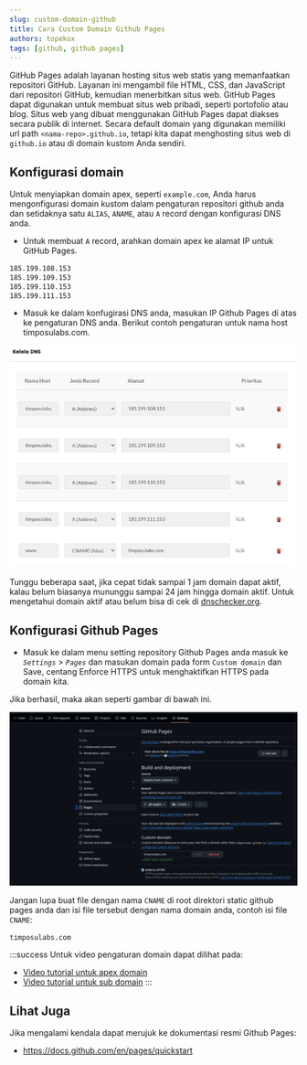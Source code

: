 ```yaml
---
slug: custom-domain-github
title: Cara Custom Domain Github Pages
authors: topekox
tags: [github, github pages]
---
```


GitHub Pages adalah layanan hosting situs web statis yang memanfaatkan repositori GitHub. Layanan ini mengambil file HTML, CSS, dan JavaScript dari repositori GitHub, kemudian menerbitkan situs web. GitHub Pages dapat digunakan untuk membuat situs web pribadi, seperti portofolio atau blog. Situs web yang dibuat menggunakan GitHub Pages dapat diakses secara publik di internet. Secara default domain yang digunakan memiliki url path `<nama-repo>.github.io`, tetapi kita dapat menghosting situs web di `github.io` atau di domain kustom Anda sendiri. 

<!--truncate-->

## Konfigurasi domain

Untuk menyiapkan domain apex, seperti `example.com`, Anda harus mengonfigurasi domain kustom dalam pengaturan repositori github anda dan setidaknya satu `ALIAS`, `ANAME`, atau `A` record dengan konfigurasi DNS anda.

* Untuk membuat `A` record, arahkan domain apex ke alamat IP untuk GitHub Pages.

```
185.199.108.153
185.199.109.153
185.199.110.153
185.199.111.153
```

* Masuk ke dalam konfugirasi DNS anda, masukan IP Github Pages di atas ke pengaturan DNS anda. Berikut contoh pengaturan untuk nama host timposulabs.com.

!["Konfigurasi DNS"](/img/general/github-pages1.png)

Tunggu beberapa saat, jika cepat tidak sampai 1 jam domain dapat aktif, kalau belum biasanya mununggu sampai 24 jam hingga domain aktif. Untuk mengetahui domain aktif atau belum bisa di cek di [dnschecker.org](https://dnschecker.org/).

## Konfigurasi Github Pages

* Masuk ke dalam menu setting repository Github Pages anda masuk ke _`Settings`_ > _`Pages`_ dan masukan domain pada form `Custom domain` dan Save, centang Enforce HTTPS untuk menghaktifkan HTTPS pada domain kita.

Jika berhasil, maka akan seperti gambar di bawah ini.

!["Konfigurasi DNS"](/img/general/ghpages2.png)

Jangan lupa buat file dengan nama `CNAME` di root direktori static github pages anda dan isi file tersebut dengan nama domain anda, contoh isi file `CNAME`:

```
timposulabs.com
```

:::success
Untuk video pengaturan domain dapat dilihat pada:

* [Video tutorial untuk apex domain](https://www.youtube.com/watch?v=uh0yu7kxijQ)
* [Video tutorial untuk sub domain](https://www.youtube.com/watch?v=JqwjVIGJQ10)
:::

## Lihat Juga

Jika mengalami kendala dapat merujuk ke dokumentasi resmi Github Pages:

* https://docs.github.com/en/pages/quickstart
